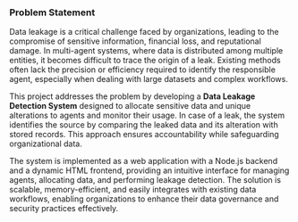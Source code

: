 ### Problem Statement

Data leakage is a critical challenge faced by organizations, leading to the compromise of sensitive information, financial loss, and reputational damage. In multi-agent systems, where data is distributed among multiple entities, it becomes difficult to trace the origin of a leak. Existing methods often lack the precision or efficiency required to identify the responsible agent, especially when dealing with large datasets and complex workflows.

This project addresses the problem by developing a **Data Leakage Detection System** designed to allocate sensitive data and unique alterations to agents and monitor their usage. In case of a leak, the system identifies the source by comparing the leaked data and its alteration with stored records. This approach ensures accountability while safeguarding organizational data.

The system is implemented as a web application with a Node.js backend and a dynamic HTML frontend, providing an intuitive interface for managing agents, allocating data, and performing leakage detection. The solution is scalable, memory-efficient, and easily integrates with existing data workflows, enabling organizations to enhance their data governance and security practices effectively.
